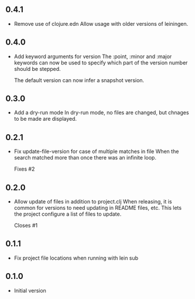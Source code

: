 ## 0.4.1

- Remove use of clojure.edn
  Allow usage with older versions of leiningen.

## 0.4.0

- Add keyword arguments for version
  The :point, :minor and :major keywords can now be used to specify which
  part of the version number should be stepped.

  The default version can now infer a snapshot version.

## 0.3.0

- Add a dry-run mode
  In dry-run mode, no files are changed, but chnages to be made are
  displayed.

## 0.2.1

- Fix update-file-version for case of multiple matches in file
  When the search matched more than once there was an infinite loop.

  Fixes #2


## 0.2.0

- Allow update of files in addition to project.clj
  When releasing, it is common for versions to need updating in README
  files, etc. This lets the project configure a list of files to update.

  Closes #1

## 0.1.1

- Fix project file locations when running with lein sub

## 0.1.0

- Initial version
